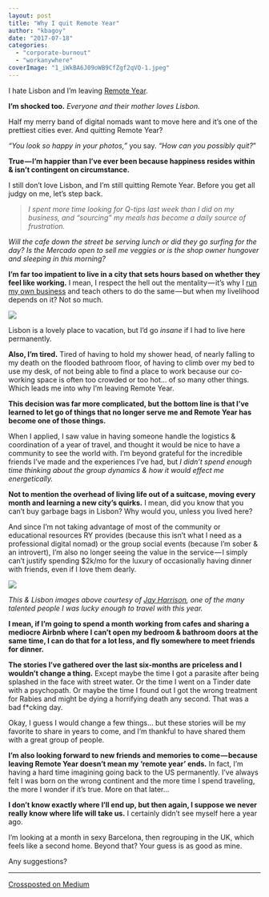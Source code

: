 ```yaml
---
layout: post
title: "Why I quit Remote Year"
author: "kbagoy"
date: "2017-07-18"
categories: 
  - "corporate-burnout"
  - "workanywhere"
coverImage: "1_iWkBA6J09oWB9CfZgf2qVQ-1.jpeg"
---
```


I hate Lisbon and I’m leaving [Remote Year](http://www.remoteyear.com/general-application?referee=5132575).

**I’m shocked too.** _Everyone and their mother loves Lisbon._

Half my merry band of digital nomads want to move here and it’s one of the prettiest cities ever. And quitting Remote Year?

_“You look so happy in your photos,”_ you say. _“How can you possibly quit?_”

**True — I’m happier than I’ve ever been because happiness resides within & isn’t contingent on circumstance.**

I still don’t love Lisbon, and I’m still quitting Remote Year. Before you get all judgy on me, let’s step back.

> _I spent more time looking for Q-tips last week than I did on my business, and “sourcing” my meals has become a daily source of frustration._

_Will the cafe down the street be serving lunch or did they go surfing for the day? Is the Mercado open to sell me veggies or is the shop owner hungover and sleeping in this morning?_

**I’m far too impatient to live in a city that sets hours based on whether they feel like working.** I mean, I respect the hell out the mentality — it’s why I [run my own business](https://katebagoy.com/) and teach others to do the same — but when my livelihood depends on it? Not so much.

![](https://cdn-images-1.medium.com/max/1600/1*iWkBA6J09oWB9CfZgf2qVQ.jpeg)

Lisbon is a lovely place to vacation, but I’d go _insane_ if I had to live here permanently.

**Also, I’m tired.** Tired of having to hold my shower head, of nearly falling to my death on the flooded bathroom floor, of having to climb over my bed to use my desk, of not being able to find a place to work because our co-working space is often too crowded or too hot… of so many other things. Which leads me into why I’m leaving Remote Year.

**This decision was far more complicated, but the bottom line is that I’ve learned to let go of things that no longer serve me and Remote Year has become one of those things.**

When I applied, I saw value in having someone handle the logistics & coordination of a year of travel, and thought it would be nice to have a community to see the world with. I’m beyond grateful for the incredible friends I’ve made and the experiences I’ve had, but _I didn’t spend enough time thinking about the group dynamics & how it would effect me energetically._

**Not to mention the overhead of living life out of a suitcase, moving every month and learning a new city’s quirks.** I mean, did you know that you can’t buy garbage bags in Lisbon? Why would you, unless you lived here?

And since I’m not taking advantage of most of the community or educational resources RY provides (because this isn’t what I need as a professional digital nomad) or the group social events (because I’m sober & an introvert), I’m also no longer seeing the value in the service — I simply can’t justify spending $2k/mo for the luxury of occasionally having dinner with friends, even if I love them dearly.

![](https://cdn-images-1.medium.com/max/1600/1*ZsVjPskAbXEG1ChYYgDCoQ.jpeg)

_This & Lisbon images above courtesy of_ [_Jay Harrison_](http://jayjayharrison.com/)_, one of the many talented people I was lucky enough to travel with this year._

**I mean, if I’m going to spend a month working from cafes and sharing a mediocre Airbnb where I can’t open my bedroom & bathroom doors at the same time, I can do that for a lot less, and fly somewhere to meet friends for dinner.**

**The stories I’ve gathered over the last six-months are priceless and I wouldn’t change a thing.** Except maybe the time I got a parasite after being splashed in the face with street water. Or the time I went on a Tinder date with a psychopath. Or maybe the time I found out I got the wrong treatment for Rabies and might be dying a horrifying death any second. That was a bad f\*cking day.

Okay, I guess I would change a few things… but these stories will be my favorite to share in years to come, and I’m thankful to have shared them with a great group of people.

**I’m also looking forward to new friends and memories to come — because leaving Remote Year doesn’t mean my ‘remote year’ ends.** In fact, I’m having a hard time imagining going back to the US permanently. I’ve always felt I was born on the wrong continent and the more time I spend traveling, the more I wonder if it’s true. More on that later…

**I don’t know exactly where I’ll end up, but then again, I suppose we never really know where life will take us.** I certainly didn’t see myself here a year ago.

I’m looking at a month in sexy Barcelona, then regrouping in the UK, which feels like a second home. Beyond that? Your guess is as good as mine.

Any suggestions?

* * *

[Crossposted on Medium](https://medium.com/@kbagoy/why-i-quit-remote-year-4c3339bbb418)
